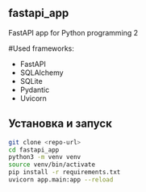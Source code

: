 ## fastapi_app
FastAPI app for  Python programming 2

#Used frameworks:

- FastAPI
- SQLAlchemy
- SQLite
- Pydantic
- Uvicorn

## Установка и запуск

```bash
git clone <repo-url>
cd fastapi_app
python3 -m venv venv
source venv/bin/activate
pip install -r requirements.txt
uvicorn app.main:app --reload
